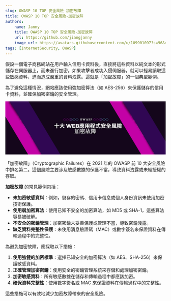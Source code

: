 ```yaml
---
slug: OWASP 10 TOP 安全風險-加密故障
title: OWASP 10 TOP 安全風險-加密故障
authors:
    name: Janny
    title: OWASP 10 TOP 安全風險-加密故障
    url: https://github.com/jiangjanny
    image_url: https://avatars.githubusercontent.com/u/109901097?s=96&v=4
tags: [InternetSecurity, OWASP]
---
```


假設一個電子商務網站在用戶輸入信用卡資料後，直接將這些資料以純文本的形式儲存在伺服器上，而未進行加密。如果攻擊者成功入侵伺服器，就可以輕易讀取這些敏感資料，進而造成嚴重的資料洩露。這就是「加密故障」的一個典型範例。

為了避免這種情況，網站應該使用強加密算法（如 AES-256）來保護儲存的信用卡資料，並確保加密密鑰的安全管理。

![alt text](image-11.png)


「加密故障」（Cryptographic Failures）在 2021 年的 OWASP 前 10 大安全風險中排名第二。這個風險主要涉及敏感數據的保護不當，導致資料洩露或未經授權的存取。

**加密故障** 的常見範例包括：
- **未加密敏感資料**：例如，儲存的密碼、信用卡信息或個人身份資訊未使用加密技術保護。
- **使用弱加密算法**：使用已知不安全的加密算法，如 MD5 或 SHA-1，這些算法容易被破解。
- **不安全的密鑰管理**：加密密鑰未妥善保護或管理不當，導致密鑰洩露。
- **缺乏資料完整性保護**：未使用消息驗證碼（MAC）或數字簽名來保證資料在傳輸過程中的完整性。

為避免加密故障，應採取以下措施：
1. **使用強健的加密標準**：選擇已知安全的加密算法（如 AES、SHA-256）來保護敏感資料。
2. **正確管理加密密鑰**：使用安全的密鑰管理系統來存儲和處理加密密鑰。
3. **加密敏感資料**：所有敏感數據在儲存和傳輸過程中都應該加密。
4. **確保資料完整性**：使用數字簽名或 MAC 來保證資料在傳輸過程中的完整性。

這些措施可以有效地減少加密故障帶來的安全風險。